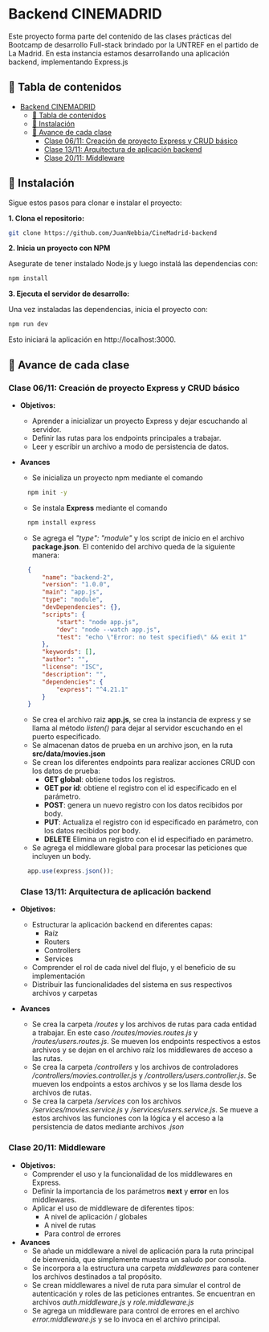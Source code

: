 # Backend CINEMADRID
Este proyecto forma parte del contenido de las clases prácticas del Bootcamp de desarrollo Full-stack brindado por la UNTREF en el partido de La Madrid. En esta instancia estamos desarrollando una aplicación backend, implementando Express.js


## 📖 Tabla de contenidos

- [Backend CINEMADRID](#backend-cinemadrid)
  - [📖 Tabla de contenidos](#-tabla-de-contenidos)
  - [🔧 Instalación](#-instalación)
  - [📖 Avance de cada clase](#-avance-de-cada-clase)
    - [Clase 06/11: Creación de proyecto Express y CRUD básico](#clase-0611-creación-de-proyecto-express-y-crud-básico)
    - [Clase 13/11: Arquitectura de aplicación backend](#clase-1311-arquitectura-de-aplicación-backend)
    - [Clase 20/11: Middleware](#clase-2011-middleware)


## 🔧 Instalación

Sigue estos pasos para clonar e instalar el proyecto:

**1.  Clona el repositorio:**

```bash
git clone https://github.com/JuanNebbia/CineMadrid-backend
```
**2. Inicia un proyecto con NPM**

Asegurate de tener instalado Node.js y luego instalá las dependencias con:

```bash
npm install
```

**3. Ejecuta el servidor de desarrollo:**

Una vez instaladas las dependencias, inicia el proyecto con:

```bash
npm run dev
```
Esto iniciará la aplicación en http://localhost:3000.

## 📖 Avance de cada clase

### Clase 06/11: Creación de proyecto Express y CRUD básico 
* **Objetivos:**
  * Aprender a inicializar un proyecto Express y dejar escuchando al servidor.
  * Definir las rutas para los endpoints principales a trabajar.
  * Leer y escribir un archivo a modo de persistencia de datos.
* **Avances**
  * Se inicializa un proyecto npm mediante el comando
  ```bash
    npm init -y
  ```
  * Se instala **Express** mediante el comando
  ```bash
    npm install express
  ```
  * Se agrega el *"type": "module"* y los script de inicio en el archivo **package.json**. El contenido del archivo queda de la siguiente manera:
  ```json
    {
        "name": "backend-2",
        "version": "1.0.0",
        "main": "app.js",
        "type": "module",
        "devDependencies": {},
        "scripts": {
            "start": "node app.js",
            "dev": "node --watch app.js",
            "test": "echo \"Error: no test specified\" && exit 1"
        },
        "keywords": [],
        "author": "",
        "license": "ISC",
        "description": "",
        "dependencies": {
            "express": "^4.21.1"
        }
    }
  ```

  * Se crea el archivo raiz **app.js**, se crea la instancia de express y se llama al método *listen()* para dejar al servidor escuchando en el puerto especificado.
  * Se almacenan datos de prueba en un archivo json, en la ruta **src/data/movies.json**
  * Se crean los diferentes endpoints para realizar acciones CRUD con los datos de prueba:
    * **GET global**: obtiene todos los registros.
    * **GET por id**: obtiene el registro con el id especificado en el parámetro.
    * **POST**: genera un nuevo registro con los datos recibidos por body.
    * **PUT**: Actualiza el registro con id especificado en parámetro, con los datos recibidos por body.
    * **DELETE** Elimina un registro con el id especifiado en parámetro.
  * Se agrega el middleware global para procesar las peticiones que incluyen un body.
  ```js
    app.use(express.json());
  ``` 

  ### Clase 13/11: Arquitectura de aplicación backend
* **Objetivos:**
  * Estructurar la aplicación backend en diferentes capas:
    * Raíz
    * Routers
    * Controllers
    * Services
  * Comprender el rol de cada nivel del flujo, y el beneficio de su implementación
  * Distribuir las funcionalidades del sistema en sus respectivos archivos y carpetas
* **Avances**
  * Se crea la carpeta */routes* y los archivos de rutas para cada entidad a trabajar. En este caso */routes/movies.routes.js* y */routes/users.routes.js*. Se mueven los endpoints respectivos a estos archivos y se dejan en el archivo raíz los middlewares de acceso a las rutas.
  * Se crea la carpeta */controllers* y los archivos de controladores */controllers/movies.controller.js* y */controllers/users.controller.js*. Se mueven los endpoints a estos archivos y se los llama desde los archivos de rutas.
  * Se crea la carpeta */services* con los archivos */services/movies.service.js* y */services/users.service.js*. Se mueve a estos archivos las funciones con la lógica y el acceso a la persistencia de datos mediante archivos *.json*

### Clase 20/11: Middleware
* **Objetivos:**
  * Comprender el uso y la funcionalidad de los middlewares en Express.
  * Definir la importancia de los parámetros **next** y **error** en los middlewares.
  * Aplicar el uso de middleware de diferentes tipos:
    * A nivel de aplicación / globales
    * A nivel de rutas
    * Para control de errores
* **Avances**
  * Se añade un middleware a nivel de aplicación para la ruta principal de bienvenida, que simplemente muestra un saludo por consola.
  * Se incorpora a la estructura una carpeta *middlewares* para contener los archivos destinados a tal propósito.
  * Se crean middlewares a nivel de ruta para simular el control de autenticación y roles de las peticiones entrantes. Se encuentran en archivos *auth.middleware.js* y *role.middleware.js*
  * Se agrega un middleware para control de errores en el archivo *error.middleware.js* y se lo invoca en el archivo principal.